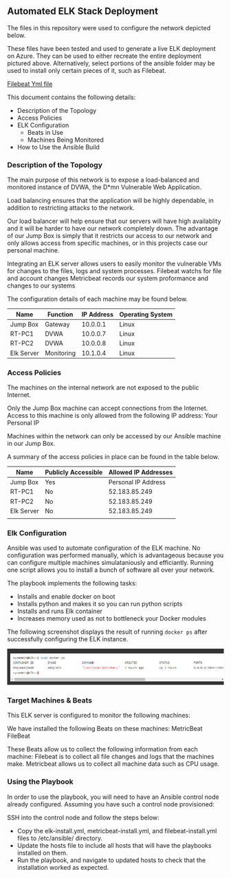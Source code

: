 ## Automated ELK Stack Deployment

The files in this repository were used to configure the network depicted below.


These files have been tested and used to generate a live ELK deployment on Azure. They can be used to either recreate the entire deployment pictured above. Alternatively, select portions of the ansible folder may be used to install only certain pieces of it, such as Filebeat.

[Filebeat Yml file](https://github.com/Ohlenkamp7/Azure_Project/blob/main/Ansible/filebeat-playbook.yml.txt) 

This document contains the following details:
- Description of the Topology
- Access Policies
- ELK Configuration
  - Beats in Use
  - Machines Being Monitored
- How to Use the Ansible Build


### Description of the Topology

The main purpose of this network is to expose a load-balanced and monitored instance of DVWA, the D*mn Vulnerable Web Application.

Load balancing ensures that the application will be highly dependable, in addition to restricting attacks to the network.

Our load balancer will help ensure that our servers will have high availablity and it will be harder to have our network completely down. 
The advantage of our Jump Box is simply that it restricts our access to our network and only allows access from specific machines, or in this projects case our personal machine. 

Integrating an ELK server allows users to easily monitor the vulnerable VMs for changes to the files, logs and system processes.
Filebeat watchs for file and account changes
Metricbeat records our system proformance and changes to our systems

The configuration details of each machine may be found below.

| Name     | Function  | IP Address | Operating System |
|----------|-----------|------------|------------------|
| Jump Box | Gateway   | 10.0.0.1   | Linux            |
| RT-PC1   | DVWA      | 10.0.0.7   | Linux            |
| RT-PC2   | DVWA      | 10.0.0.8   | Linux            |
|Elk Server| Monitoring| 10.1.0.4   | Linux            |

### Access Policies

The machines on the internal network are not exposed to the public Internet. 

Only the Jump Box machine can accept connections from the Internet. Access to this machine is only allowed from the following IP address:
Your Personal IP


Machines within the network can only be accessed by our Ansible machine in our Jump Box.

A summary of the access policies in place can be found in the table below.

| Name     | Publicly Accessible | Allowed IP Addresses |
|----------|---------------------|----------------------|
| Jump Box | Yes                 | Personal IP Address  |
| RT-PC1   | No                  | 52.183.85.249        |
| RT-PC2   | No                  | 52.183.85.249        |
|Elk Server| No                  | 52.183.85.249        |
|          |                     |                      |

### Elk Configuration

Ansible was used to automate configuration of the ELK machine. No configuration was performed manually, which is advantageous because you can configure multiple machines simulataniously and efficiantly. Running one script allows you to install a bunch of software all over your network.

The playbook implements the following tasks:
- Installs and enable docker on boot
- Installs python and makes it so you can run python scripts
- Installs and runs Elk container
- Increases memory used as not to bottleneck your Docker modules


The following screenshot displays the result of running `docker ps` after successfully configuring the ELK instance.

![Successful Docker Implementation](Diagrams/docker_ps.PNG)

### Target Machines & Beats
This ELK server is configured to monitor the following machines:



We have installed the following Beats on these machines:
MetricBeat
FileBeat

These Beats allow us to collect the following information from each machine:
Filebeat is to collect all file changes and logs that the machines make. Metricbeat allows us to collect all machine data such as CPU usage.

### Using the Playbook
In order to use the playbook, you will need to have an Ansible control node already configured. Assuming you have such a control node provisioned: 

SSH into the control node and follow the steps below:
- Copy the elk-install.yml, metricbeat-install.yml, and filebeat-install.yml files to /etc/ansible/ directory.
- Update the hosts file to include all hosts that will have the playbooks installed on them. 
- Run the playbook, and navigate to updated hosts to check that the installation worked as expected.




